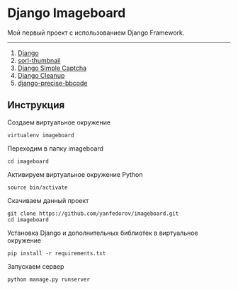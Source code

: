 Django Imageboard
=================
Мой первый проект с использованием Django Framework.

------------
1.  [Django](https://github.com/django/django)
2.  [sorl-thumbnail](https://github.com/jazzband/sorl-thumbnail)
3.  [Django Simple Captcha](https://github.com/mbi/django-simple-captcha)
4.  [Django Cleanup](https://github.com/un1t/django-cleanup)
5.  [django-precise-bbcode](https://github.com/ellmetha/django-precise-bbcode)

Инструкция
----------
Создаем виртуальное окружение

    virtualenv imageboard
Переходим в папку imageboard

    cd imageboard
Активируем виртуальное окружение Python

    source bin/activate
Скачиваем данный проект 

    git clone https://github.com/yanfedorov/imageboard.git
    cd imageboard
Установка Django и дополнительных библиотек в виртуальное окружение

    pip install -r requirements.txt
Запускаем сервер

    python manage.py runserver
    

